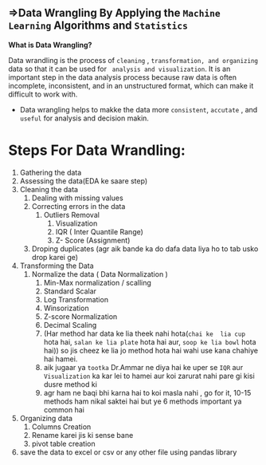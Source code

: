 ## =>Data Wrangling By Applying the ```Machine Learning``` Algorithms and `Statistics`
**What is Data Wrangling?**

Data wrandling is the process of `cleaning` , `transformation, and organizing` data so that it can be used for ` analysis and visualization`. It is an important step in the data analysis process because raw data is often incomplete, inconsistent, and in an unstructured format, which can make it difficult to work with. 
- Data wrangling helps to makke the data more `consistent`, `accutate` , and `useful` for analysis and decision makin.
# Steps For Data Wrandling:
1. Gathering the data
2. Assessing the data(EDA ke saare step)
3. Cleaning the data
   1. Dealing with missing values
   2. Correcting errors in the data 
      1. Outliers Removal
         1. Visualization
         2. IQR ( Inter Quantile Range)
         3. Z- Score (Assignment)
   3. Droping duplicates (agr aik bande ka do dafa data liya ho to tab usko drop karei ge)
4. Transforming the Data
   1. Normalize the data ( Data Normalization )
      1. Min-Max normalization / scalling 
      2. Standard Scalar
      3. Log Transformation
      4. Winsorization
      5. Z-score Normalization
      6. Decimal Scaling
      7. (Har method har data ke lia theek nahi hota(`chai ke  lia cup` hota hai, `salan ke lia plate` hota hai aur, `soop ke lia bowl` hota hai)) so jis cheez ke lia jo method hota hai wahi use kana chahiye hai hamei.
      8. aik jugaar ya `tootka` Dr.Ammar ne diya hai ke uper se `IQR` aur `Visualization` ka kar lei to hamei aur koi zarurat nahi pare gi kisi dusre method ki
      9. agr ham ne baqi bhi karna hai to koi masla nahi , go for it, 10-15 methods ham nikal saktei hai but ye 6 methods important ya common hai
5. Organizing data
   1. Columns Creation
   2. Rename karei jis ki sense bane
   3. pivot table creation
6. save the data to excel or csv or any other file using pandas library
   